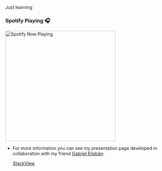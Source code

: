 Just learning

### Spotify Playing 🎧

[<img src="https://spotify-sigma.vercel.app/api/spotify-playing" alt="Spotify Now Playing" width="350" />](https://open.spotify.com/user/thiagap0860)

- For more information you can see my presentation page developed in collaboration with my friend [Gabriel Elisbão](https://github.com/lisbao1303):
    
    [StackView ](https://github.com/lisbao1303)
